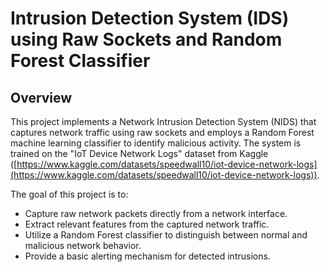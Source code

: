 # Intrusion Detection System (IDS) using Raw Sockets and Random Forest Classifier

## Overview

This project implements a Network Intrusion Detection System (NIDS) that captures network traffic using raw sockets and employs a Random Forest machine learning classifier to identify malicious activity. The system is trained on the "IoT Device Network Logs" dataset from Kaggle ([https://www.kaggle.com/datasets/speedwall10/iot-device-network-logs](https://www.kaggle.com/datasets/speedwall10/iot-device-network-logs)).

The goal of this project is to:

* Capture raw network packets directly from a network interface.
* Extract relevant features from the captured network traffic.
* Utilize a Random Forest classifier to distinguish between normal and malicious network behavior.
* Provide a basic alerting mechanism for detected intrusions.
